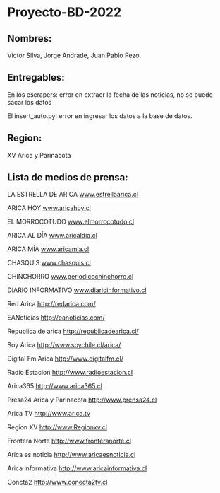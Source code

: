 # Proyecto-BD-2022
## Nombres:
Victor Silva, Jorge Andrade, Juan Pablo Pezo.
## Entregables:
En los escrapers:
error en extraer la fecha de las noticias, no se puede sacar los datos <span></span>

El insert_auto.py:
error en ingresar los datos a la base de datos.

## Region: 
XV Arica y Parinacota
## Lista de medios de prensa:
LA ESTRELLA DE ARICA 
www.estrellaarica.cl

ARICA HOY
www.aricahoy.cl

EL MORROCOTUDO
www.elmorrocotudo.cl

ARICA AL DÍA
www.aricaldia.cl

ARICA MÍA
www.aricamia.cl

CHASQUIS 
www.chasquis.cl

CHINCHORRO
www.periodicochinchorro.cl

DIARIO INFORMATIVO
www.diarioinformativo.cl

Red Arica 
http://redarica.com/

EANoticias 
http://eanoticias.com/

Republica de arica 
http://republicadearica.cl/

Soy Arica
http://www.soychile.cl/arica/

Digital Fm Arica
http://www.digitalfm.cl/

Radio Estacion
http://www.radioestacion.cl

Arica365
http://www.arica365.cl

Presa24 Arica y Parinacota
http://www.prensa24.cl

Arica TV
http://www.arica.tv

Region XV
http://www.Regionxv.cl

Frontera Norte
http://www.fronteranorte.cl

Arica es noticia
http://www.aricaesnoticia.cl

Arica informativa
http://www.aricainformativa.cl

Concta2
http://www.conecta2tv.cl



